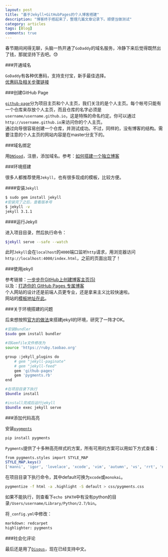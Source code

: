 ```yaml
---
layout: post
title: "基于Jekyll+GitHubPages的个人博客搭建"
description: "博客终于搭起来了，整理几篇文章记录下。顺便当做测试"
category: articles
tags: [Blog]
comments: true
---
```


春节期间闲得无聊，头脑一热开通了`GoDaddy`的域名服务，冷静下来后觉得既然出了钱，那就坚持下去吧。😓  

###开通域名

`GoDaddy`有各种优惠码，支持支付宝，新手最佳选择。  
[优惠码及相关步骤链接](http://www.goyouhuima.com/)

###创建GitHub Page

[`github-page`](https://pages.github.com/)分为项目主页和个人主页，我们关注的是个人主页。每个帐号只能有一个仓库来存放个人主页，而且仓库的名字必须是`username/username.github.io`，这是特殊的命名约定。你可以通过`http://username.github.io`来访问你的个人主页。  
通过向导很容易创建一个仓库，并测试成功。不过，同样的，没有博客的结构。需要注意的个人主页的网站内容是在master分支下的。  

###域名绑定

用[`DNSpod`](https://www.dnspod.cn/)，注册，添加域名。参考：[如何搭建一个独立博客](http://cnfeat.com/blog/2014/05/10/how-to-build-a-blog/)

###环境搭建

很多人都推荐使用`Jekyll`，也有很多现成的模板，比较方便。

####安装`Jekyll`

```bash
$ sudo gem install jekyll
#安装完了之后，查看版本号
$ jekyll -v
jekyll 3.1.1
```

####运行Jekyll

进入项目目录，然后执行命令：

```bash
$jekyll serve --safe --watch
```  

此时`Jekyll`会在`localhost`的`4000`端口监听`http`请求，用浏览器访问`http://localhost:4000/index.html`，之前的页面出现了！

###使用jekyll

参考链接：[一步步在GitHub上创建博客主页(5)](http://www.pchou.info/web-build/2013/01/07/build-github-blog-page-05.html)  
以及：[打造你的 GitHub Pages 专属博客](http://azeril.me/blog/Build-Your-First-GitHub-Pages-Blog.html)  
个人网站的设计还是前端人员更专业，还是拿来主义比较快速啦。  
网站的[模板地址在此](https://github.com/poole/lanyon)。

###关于环境搭建的问题

后来想按照[官方的做法](https://help.github.com/articles/using-jekyll-with-pages/)来搭建jekyll的环境，研究了一阵才OK。

```bash
#安装Bundler
$sudo gem install bundler

#将Gemfile文件修改为
source 'https://ruby.taobao.org'

group :jekyll_plugins do
    # gem "jekyll-paginate"
    # gem "jekyll-feed"
    gem 'github-pages'
    gem 'pygments.rb'
end

#在项目目录下执行
$bundle install

#install完成后运行jekyll
$bundle exec jekyll serve
```  

###添加代码高亮

安装[`pygments`](http://pygments.org/)

```bash
pip install pygments
```

`Pygments`提供了十多种高亮样式的方案，所有可用的方案可以用如下方式查看：

```bash
from pygments.styles import STYLE_MAP
STYLE_MAP.keys()
['manni', 'igor', 'lovelace', 'xcode', 'vim', 'autumn', 'vs', 'rrt', 'native', 'perldoc', 'borland', 'tango', 'emacs', 'friendly', 'monokai', 'paraiso-dark', 'colorful', 'murphy', 'bw', 'pastie', 'algol_nu', 'paraiso-light', 'trac', 'default', 'algol', 'fruity']
```

在项目目录下执行命令，其中default可换为`xcode`或`monokai`。

```bash
pygmentize -f html -a .highlight -S default > css/pygments.css
```

如果不能执行，则查看下`echo $PATH`中有没有python的目录`/Users/username/Library/Python/2.7/bin`。

将`_config.yml`中修改：

```bash
markdown: redcarpet
highlighter: pygments
```

###社会化评论

最后还是用了[`Disqus`](https://disqus.com/)，现在已经支持中文。
